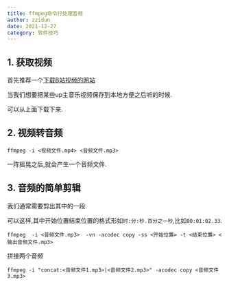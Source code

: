 ```yaml
---
title: ffmpeg命令行处理音频
author: zzidun
date: 2021-12-27
category: 软件技巧
---
```


## 1. 获取视频

首先推荐一个[下载B站视频的网站](https://bilibili.iiilab.com/)

当我们想要把某些up主音乐视频保存到本地方便之后听的时候.

可以从上面下载下来.

## 2. 视频转音频

```shell
ffmpeg -i <视频文件.mp4> <音频文件.mp3>
```

一阵摇晃之后,就会产生一个音频文件.

## 3. 音频的简单剪辑

我们通常需要剪出其中的一段.


可以这样,其中开始位置结束位置的格式形如`时:分:秒.百分之一秒`,比如`00:01:02.33`.

```
ffmpeg  -i <音频文件.mp3>  -vn -acodec copy -ss <开始位置> -t <结束位置> <输出音频文件.mp3>
```

拼接两个音频

```
ffmpeg -i "concat:<音频文件1.mp3>|<音频文件2.mp3>" -acodec copy <音频文件3.mp3>
```
